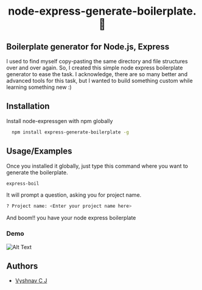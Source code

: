 <h1 align=center> node-express-generate-boilerplate. 🚀 </h1>

## Boilerplate generator for Node.js, Express

I used to find myself copy-pasting the same directory and file structures over and over again. So, I created this simple node express boilerplate generator to ease the task. I acknowledge, there are so many better and advanced tools for this task, but I wanted to build something custom while learning something new :)

## Installation

Install node-expressgen with npm globally

```bash
  npm install express-generate-boilerplate -g
```

## Usage/Examples

Once you installed it globally, just type this command where you want to generate the boilerplate.

```bash
express-boil

```

It will prompt a question, asking you for project name.

```bash
? Project name: <Enter your project name here>
```

And boom!! you have your node express boilerplate

### Demo

![Alt Text](https://media.giphy.com/media/HA8Zr99sd8IXHYgGt1/giphy.gif)

## Authors

- [Vyshnav C J](https://www.linkedin.com/in/vyshnavcj/)
